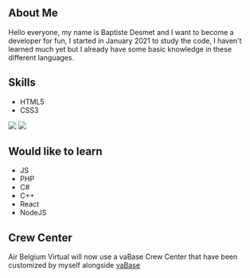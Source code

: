 ## About Me

Hello everyone, my name is Baptiste Desmet and I want to become a developer for fun, I started in January 2021 to study the code, I haven't learned much yet but I already have some basic knowledge in these different languages. 

## Skills

* HTML5
* CSS3

<img src="https://github-readme-stats.vercel.app/api?username=BaptisteDesmet&show_icons=true" />
<img src="https://github-readme-stats.vercel.app/api/top-langs/?username=BaptisteDesmet&layout=compact" />

## Would like to learn 

* JS
* PHP
* C#
* C++
* React
* NodeJS

## Crew Center

Air Belgium Virtual will now use a vaBase Crew Center that have been customized by myself alongside <a href="https://vabase.com/">vaBase</a>
